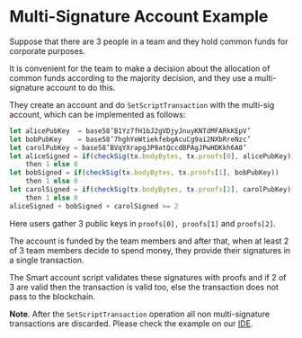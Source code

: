# Multi-Signature Account Example

Suppose that there are 3 people in a team and they hold common funds for corporate purposes.

It is convenient for the team to make a decision about the allocation of common funds according to the majority decision, and they use a multi-signature account to do this.

They create an account and do `SetScriptTransaction` with the multi-sig account, which can be implemented as follows:

```js
let alicePubKey  = base58’B1Yz7fH1bJ2gVDjyJnuyKNTdMFARkKEpV’
let bobPubKey    = base58’7hghYeWtiekfebgAcuCg9ai2NXbRreNzc’
let carolPubKey = base58’BVqYXrapgJP9atQccdBPAgJPwHDKkh6A8’
let aliceSigned = if(checkSig(tx.bodyBytes, tx.proofs[0], alicePubKey))
    then 1 else 0
let bobSigned = if(checkSig(tx.bodyBytes, tx.proofs[1], bobPubKey))
    then 1 else 0
let carolSigned = if(checkSig(tx.bodyBytes, tx.proofs[2], carolPubKey))
    then 1 else 0
aliceSigned + bobSigned + carolSigned >= 2
```

Here users gather 3 public keys in `proofs[0], proofs[1]` and `proofs[2]`.

The account is funded by the team members and after that, when at least 2 of 3 team members decide to spend money, they provide their signatures in a single transaction.

The Smart account script validates these signatures with proofs and if 2 of 3 are valid then the transaction is valid too, else the transaction does not pass to the blockchain.

**Note**.  After the `SetScriptTransaction` operation all non multi-signature transactions are discarded. Please check the example on our [IDE](https://ide.wavesplatform.com/).

